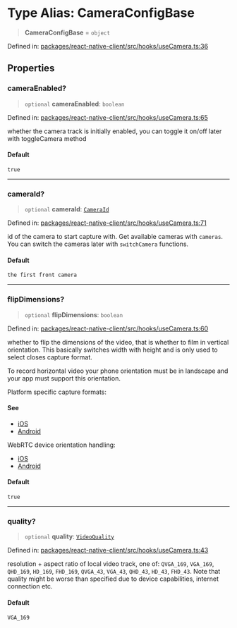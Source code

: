 # Type Alias: CameraConfigBase

> **CameraConfigBase** = `object`

Defined in: [packages/react-native-client/src/hooks/useCamera.ts:36](https://github.com/fishjam-cloud/mobile-client-sdk/blob/b59d08631f5fbe1fa162c766a63916c14024e0d4/packages/react-native-client/src/hooks/useCamera.ts#L36)

## Properties

### cameraEnabled?

> `optional` **cameraEnabled**: `boolean`

Defined in: [packages/react-native-client/src/hooks/useCamera.ts:65](https://github.com/fishjam-cloud/mobile-client-sdk/blob/b59d08631f5fbe1fa162c766a63916c14024e0d4/packages/react-native-client/src/hooks/useCamera.ts#L65)

whether the camera track is initially enabled, you can toggle it on/off later with toggleCamera method

#### Default

`true`

***

### cameraId?

> `optional` **cameraId**: [`CameraId`](CameraId.md)

Defined in: [packages/react-native-client/src/hooks/useCamera.ts:71](https://github.com/fishjam-cloud/mobile-client-sdk/blob/b59d08631f5fbe1fa162c766a63916c14024e0d4/packages/react-native-client/src/hooks/useCamera.ts#L71)

id of the camera to start capture with. Get available cameras with `cameras`.
You can switch the cameras later with `switchCamera` functions.

#### Default

`the first front camera`

***

### flipDimensions?

> `optional` **flipDimensions**: `boolean`

Defined in: [packages/react-native-client/src/hooks/useCamera.ts:60](https://github.com/fishjam-cloud/mobile-client-sdk/blob/b59d08631f5fbe1fa162c766a63916c14024e0d4/packages/react-native-client/src/hooks/useCamera.ts#L60)

whether to flip the dimensions of the video, that is whether to film in vertical orientation.
This basically switches width with height and is only used to select closes capture format.

To record horizontal video your phone orientation must be in landscape and your app must support this orientation.

Platform specific capture formats:

#### See

 - [iOS](https://developer.apple.com/documentation/avfoundation/avcapturedevice/format)
 - [Android](https://github.com/webrtc-sdk/webrtc/blob/cdc3bba5aa38910a55428b919ba45aceac1ad9ad/sdk/android/api/org/webrtc/CameraEnumerationAndroid.java#L50)

WebRTC device orientation handling:
 - [iOS](https://github.com/webrtc-sdk/webrtc/blob/cdc3bba5aa38910a55428b919ba45aceac1ad9ad/sdk/objc/components/capturer/RTCCameraVideoCapturer.m#L285)
 - [Android](https://github.com/pristineio/webrtc-mirror/blob/7a5bcdffaab90a05bc1146b2b1ea71c004e54d71/webrtc/sdk/android/src/java/org/webrtc/Camera2Session.java#L347)

#### Default

`true`

***

### quality?

> `optional` **quality**: [`VideoQuality`](VideoQuality.md)

Defined in: [packages/react-native-client/src/hooks/useCamera.ts:43](https://github.com/fishjam-cloud/mobile-client-sdk/blob/b59d08631f5fbe1fa162c766a63916c14024e0d4/packages/react-native-client/src/hooks/useCamera.ts#L43)

resolution + aspect ratio of local video track, one of: `QVGA_169`, `VGA_169`, `QHD_169`, `HD_169`,
`FHD_169`, `QVGA_43`, `VGA_43`, `QHD_43`, `HD_43`, `FHD_43`. Note that quality might be worse than
specified due to device capabilities, internet connection etc.

#### Default

`VGA_169`
